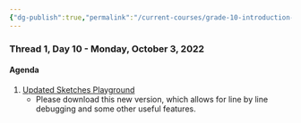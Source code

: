 ```yaml
---
{"dg-publish":true,"permalink":"/current-courses/grade-10-introduction-to-computer-studies/section-2/thread-1/day-10/","dgHomeLink":false,"dgPassFrontmatter":false}
---
```


### Thread 1, Day 10 - Monday, October 3, 2022
#### Agenda
1. [Updated Sketches Playground](https://www.icloud.com/iclouddrive/09fjCvm9wh-Aw8LzAYDz4zcdw#Turtle_Sketches_Template_v3)
	- Please download this new version, which allows for line by line debugging and some other useful features.